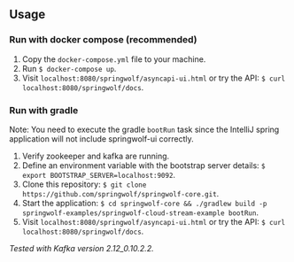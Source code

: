 ## Usage

### Run with docker compose (recommended)
1. Copy the `docker-compose.yml` file to your machine.
2. Run `$ docker-compose up`.
3. Visit `localhost:8080/springwolf/asyncapi-ui.html` or try the API: `$ curl localhost:8080/springwolf/docs`.

### Run with gradle
Note: You need to execute the gradle `bootRun` task since the IntelliJ spring application will not include springwolf-ui correctly.

1. Verify zookeeper and kafka are running.
2. Define an environment variable with the bootstrap server details: `$ export BOOTSTRAP_SERVER=localhost:9092`.
3. Clone this repository: `$ git clone https://github.com/springwolf/springwolf-core.git`.
4. Start the application: `$ cd springwolf-core && ./gradlew build -p springwolf-examples/springwolf-cloud-stream-example bootRun`.
5. Visit `localhost:8080/springwolf/asyncapi-ui.html` or try the API: `$ curl localhost:8080/springwolf/docs`.

_Tested with Kafka version 2.12_0.10.2.2._

